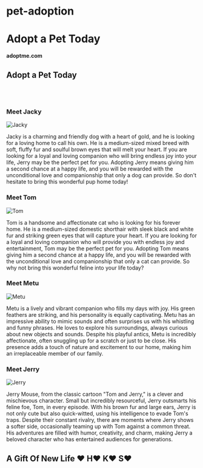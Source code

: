 # pet-adoption

# Adopt a Pet Today

**adoptme.com**

## Adopt a Pet Today

<br /><br />

<div id="pets">

### Meet Jacky

![Jacky](dog.jpg)

Jacky is a charming and friendly dog with a heart of gold, and he is looking for a loving home to call his own. He is a medium-sized mixed breed with soft, fluffy fur and soulful brown eyes that will melt your heart. If you are looking for a loyal and loving companion who will bring endless joy into your life, Jerry may be the perfect pet for you. Adopting Jerry means giving him a second chance at a happy life, and you will be rewarded with the unconditional love and companionship that only a dog can provide. So don't hesitate to bring this wonderful pup home today!

### Meet Tom

![Tom](cat.jpg)

Tom is a handsome and affectionate cat who is looking for his forever home. He is a medium-sized domestic shorthair with sleek black and white fur and striking green eyes that will capture your heart. If you are looking for a loyal and loving companion who will provide you with endless joy and entertainment, Tom may be the perfect pet for you. Adopting Tom means giving him a second chance at a happy life, and you will be rewarded with the unconditional love and companionship that only a cat can provide. So why not bring this wonderful feline into your life today?

### Meet Metu

![Metu](parrot.jpg)

Metu is a lively and vibrant companion who fills my days with joy. His green feathers are striking, and his personality is equally captivating. Metu has an impressive ability to mimic sounds and often surprises us with his whistling and funny phrases. He loves to explore his surroundings, always curious about new objects and sounds. Despite his playful antics, Metu is incredibly affectionate, often snuggling up for a scratch or just to be close. His presence adds a touch of nature and excitement to our home, making him an irreplaceable member of our family.

### Meet Jerry

![Jerry](rat.jpg)

Jerry Mouse, from the classic cartoon "Tom and Jerry," is a clever and mischievous character. Small but incredibly resourceful, Jerry outsmarts his feline foe, Tom, in every episode. With his brown fur and large ears, Jerry is not only cute but also quick-witted, using his intelligence to evade Tom's traps. Despite their constant rivalry, there are moments where Jerry shows a softer side, occasionally teaming up with Tom against a common threat. His adventures are filled with humor, creativity, and charm, making Jerry a beloved character who has entertained audiences for generations.

## A Gift Of New Life ♥ H♥ K♥ S♥
